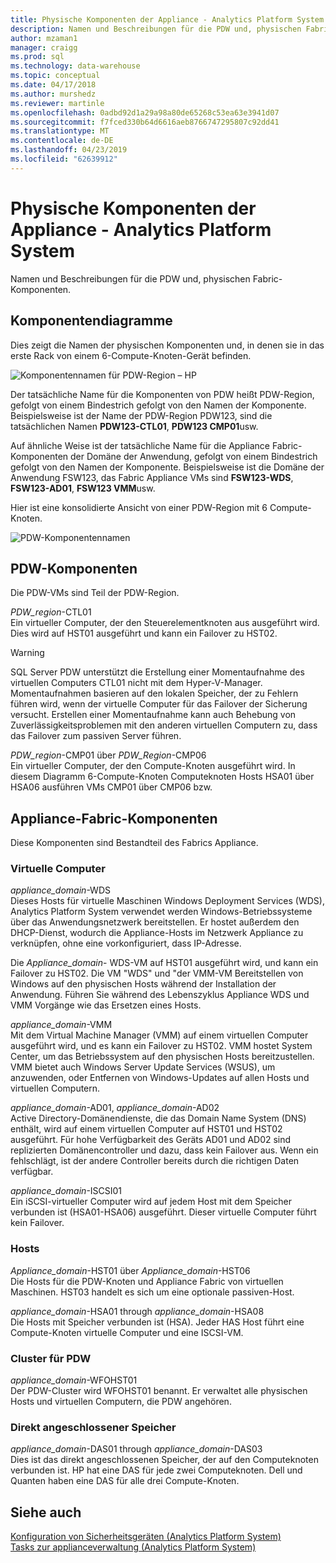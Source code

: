 ```yaml
---
title: Physische Komponenten der Appliance - Analytics Platform System | Microsoft-Dokumentation
description: Namen und Beschreibungen für die PDW und, physischen Fabric-Komponenten.
author: mzaman1
manager: craigg
ms.prod: sql
ms.technology: data-warehouse
ms.topic: conceptual
ms.date: 04/17/2018
ms.author: murshedz
ms.reviewer: martinle
ms.openlocfilehash: 0adbd92d1a29a98a80de65268c53ea63e3941d07
ms.sourcegitcommit: f7fced330b64d6616aeb8766747295807c92dd41
ms.translationtype: MT
ms.contentlocale: de-DE
ms.lasthandoff: 04/23/2019
ms.locfileid: "62639912"
---
```

# <a name="appliance-physical-components---analytics-platform-system"></a>Physische Komponenten der Appliance - Analytics Platform System
Namen und Beschreibungen für die PDW und, physischen Fabric-Komponenten. 
  
<!-- MISSING LINKS See also [HDInsight Physical Components &#40;Analytics Platform System&#41;](hdinsight-physical-components.md).  -->  
  
## <a name="diagrams"></a>Komponentendiagramme  
Dies zeigt die Namen der physischen Komponenten und, in denen sie in das erste Rack von einem 6-Compute-Knoten-Gerät befinden.  
  
![Komponentennamen für PDW-Region – HP](./media/pdw-and-appliance-fabric-physical-components/APS_HW_ComponentNames-HP.png "APS_HW_ComponentNames-HP")  
  
Der tatsächliche Name für die Komponenten von PDW heißt PDW-Region, gefolgt von einem Bindestrich gefolgt von den Namen der Komponente. Beispielsweise ist der Name der PDW-Region PDW123, sind die tatsächlichen Namen **PDW123-CTL01**, **PDW123 CMP01**usw.  
  
Auf ähnliche Weise ist der tatsächliche Name für die Appliance Fabric-Komponenten der Domäne der Anwendung, gefolgt von einem Bindestrich gefolgt von den Namen der Komponente. Beispielsweise ist die Domäne der Anwendung FSW123, das Fabric Appliance VMs sind **FSW123-WDS**, **FSW123-AD01**, **FSW123 VMM**usw.  
  
Hier ist eine konsolidierte Ansicht von einer PDW-Region mit 6 Compute-Knoten.  
  
![PDW-Komponentennamen](./media/pdw-and-appliance-fabric-physical-components/APS_HW_Names.png "APS_HW_Names")  
  
## <a name="pdw"></a>PDW-Komponenten  
Die PDW-VMs sind Teil der PDW-Region.  
  
*PDW_region*-CTL01  
Ein virtueller Computer, der den Steuerelementknoten aus ausgeführt wird. Dies wird auf HST01 ausgeführt und kann ein Failover zu HST02.  
  
> [!WARNING]  
> SQL Server PDW unterstützt die Erstellung einer Momentaufnahme des virtuellen Computers CTL01 nicht mit dem Hyper-V-Manager. Momentaufnahmen basieren auf den lokalen Speicher, der zu Fehlern führen wird, wenn der virtuelle Computer für das Failover der Sicherung versucht. Erstellen einer Momentaufnahme kann auch Behebung von Zuverlässigkeitsproblemen mit den anderen virtuellen Computern zu, dass das Failover zum passiven Server führen.  
  
*PDW_region*-CMP01 über *PDW_Region*-CMP06  
Ein virtueller Computer, der den Compute-Knoten ausgeführt wird. In diesem Diagramm 6-Compute-Knoten Computeknoten Hosts HSA01 über HSA06 ausführen VMs CMP01 über CMP06 bzw.  
  
## <a name="fabric"></a>Appliance-Fabric-Komponenten  
Diese Komponenten sind Bestandteil des Fabrics Appliance.  
  
### <a name="virtual-machines"></a>Virtuelle Computer  
*appliance_domain*-WDS  
Dieses Hosts für virtuelle Maschinen Windows Deployment Services (WDS), Analytics Platform System verwendet werden Windows-Betriebssysteme über das Anwendungsnetzwerk bereitstellen. Er hostet außerdem den DHCP-Dienst, wodurch die Appliance-Hosts im Netzwerk Appliance zu verknüpfen, ohne eine vorkonfiguriert, dass IP-Adresse.  
  
Die *Appliance_domain*- WDS-VM auf HST01 ausgeführt wird, und kann ein Failover zu HST02. Die VM "WDS" und "der VMM-VM Bereitstellen von Windows auf den physischen Hosts während der Installation der Anwendung. Führen Sie während des Lebenszyklus Appliance WDS und VMM Vorgänge wie das Ersetzen eines Hosts.  
  
*appliance_domain*-VMM  
Mit dem Virtual Machine Manager (VMM) auf einem virtuellen Computer ausgeführt wird, und es kann ein Failover zu HST02. VMM hostet System Center, um das Betriebssystem auf den physischen Hosts bereitzustellen. VMM bietet auch Windows Server Update Services (WSUS), um anzuwenden, oder Entfernen von Windows-Updates auf allen Hosts und virtuellen Computern.  
  
*appliance_domain*-AD01, *appliance_domain*-AD02  
Active Directory-Domänendienste, die das Domain Name System (DNS) enthält, wird auf einem virtuellen Computer auf HST01 und HST02 ausgeführt. Für hohe Verfügbarkeit des Geräts AD01 und AD02 sind replizierten Domänencontroller und dazu, dass kein Failover aus. Wenn ein fehlschlägt, ist der andere Controller bereits durch die richtigen Daten verfügbar.  
  
*appliance_domain*-ISCSI01  
Ein iSCSI-virtueller Computer wird auf jedem Host mit dem Speicher verbunden ist (HSA01-HSA06) ausgeführt. Dieser virtuelle Computer führt kein Failover.  
  
### <a name="hosts"></a>Hosts  
*Appliance_domain*-HST01 über *Appliance_domain*-HST06  
Die Hosts für die PDW-Knoten und Appliance Fabric von virtuellen Maschinen. HST03 handelt es sich um eine optionale passiven-Host.  
  
*appliance_domain*-HSA01 through *appliance_domain*-HSA08  
Die Hosts mit Speicher verbunden ist (HSA). Jeder HAS Host führt eine Compute-Knoten virtuelle Computer und eine ISCSI-VM.  
  
### <a name="cluster-for-pdw"></a>Cluster für PDW  
*appliance_domain*-WFOHST01  
Der PDW-Cluster wird WFOHST01 benannt. Er verwaltet alle physischen Hosts und virtuellen Computern, die PDW angehören.  
  
### <a name="direct-attached-storage"></a>Direkt angeschlossener Speicher  
*appliance_domain*-DAS01 through *appliance_domain*-DAS03  
Dies ist das direkt angeschlossenen Speicher, der auf den Computeknoten verbunden ist. HP hat eine DAS für jede zwei Computeknoten. Dell und Quanten haben eine DAS für alle drei Compute-Knoten.  
  
## <a name="see-also"></a>Siehe auch  
<!-- MISSING LINKS [Hardware Configurations &#40;Analytics Platform System&#41;](../architecture/hardware-configurations.md)  -->  
[Konfiguration von Sicherheitsgeräten &#40;Analytics Platform System&#41;](appliance-configuration.md)  
[Tasks zur applianceverwaltung &#40;Analytics Platform System&#41;](appliance-management-tasks.md)  
  
